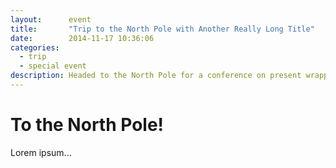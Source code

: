 ```yaml
---
layout:      event
title:       "Trip to the North Pole with Another Really Long Title"
date:        2014-11-17 10:36:06
categories:
  - trip
  - special event
description: Headed to the North Pole for a conference on present wrapping.
---
```


# To the North Pole!

Lorem ipsum...
